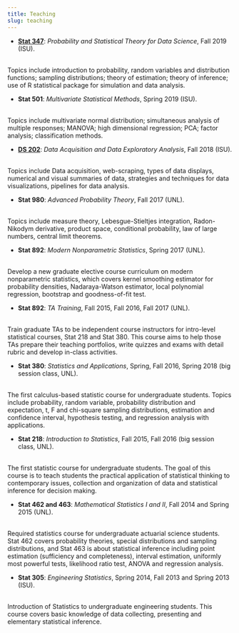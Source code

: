 ```yaml
---
title: Teaching
slug: teaching
---
```


- [**Stat 347**](https://yumouqiu.github.io/stat347/): *Probability and Statistical Theory for Data Science*, Fall 2019 (ISU).
<br>
Topics include introduction to probability, random variables and distribution functions; sampling distributions; theory of estimation; theory of inference; use of R statistical package for simulation and data analysis.

- **Stat 501**: *Multivariate Statistical Methods*, Spring 2019 (ISU).
<br>
Topics include multivariate normal distribution; simultaneous analysis of multiple responses; MANOVA; high dimensional regression; PCA; factor analysis; classification methods. 

- [**DS 202**](https://yumouqiu.github.io/Data-Science-202-ISU/): *Data Acquisition and Data Exploratory Analysis*, Fall 2018 (ISU).
<br>
Topics include Data acquisition, web-scraping, types of data displays, numerical and visual summaries of data, strategies and techniques for data visualizations, pipelines for data analysis.

- **Stat 980**: *Advanced Probability Theory*, Fall 2017 (UNL).
<br>
Topics include measure theory, Lebesgue-Stieltjes integration, Radon-Nikodym derivative, product space, conditional probability, law of large numbers, central limit theorems.

- **Stat 892**: *Modern Nonparametric Statistics*, Spring 2017 (UNL).
<br>
Develop a new graduate elective course curriculum on modern nonparametric statistics, which covers kernel smoothing estimator for probability densities, Nadaraya-Watson estimator, local polynomial regression, bootstrap and goodness-of-fit test.

- **Stat 892**: *TA Training*, Fall 2015, Fall 2016, Fall 2017 (UNL).
<br>
Train graduate TAs to be independent course instructors for intro-level statistical courses, Stat 218 and Stat 380. This course aims to help those TAs prepare their teaching portfolios, write quizzes and exams with detail rubric and develop in-class activities.

- **Stat 380**: *Statistics and Applications*, Spring, Fall 2016, Spring 2018 (big session class, UNL).
<br>
The first calculus-based statistic course for undergraduate students. Topics include probability, random variable, probability distribution and expectation, t, F and chi-square sampling distributions, estimation and confidence interval, hypothesis testing, and regression analysis with applications. 

- **Stat 218**: *Introduction to Statistics*, Fall 2015, Fall 2016 (big session class, UNL).
<br>
The first statistic course for undergraduate students. The goal of this course is to teach students the practical application of statistical thinking to contemporary issues, collection and organization of data and statistical inference for decision making. 

- **Stat 462 and 463**: *Mathematical Statistics I and II*, Fall 2014 and Spring 2015 (UNL). 
<br>
Required statistics course for undergraduate actuarial science students. Stat 462 covers probability theories, special distributions and sampling distributions, and Stat 463 is about statistical inference including point estimation (sufficiency and completeness), interval estimation, uniformly most powerful tests, likelihood ratio test, ANOVA and regression analysis.

- **Stat 305**: *Engineering Statistics*, Spring 2014, Fall 2013 and Spring 2013 (ISU). 
<br>
Introduction of Statistics to undergraduate engineering students. This course covers basic knowledge of data collecting, presenting and elementary statistical inference.
